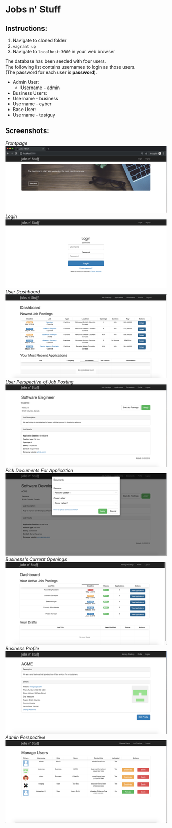 # Jobs n' Stuff

## Instructions:
1. Navigate to cloned folder
2. `vagrant up`
3. Navigate to `localhost:3000` in your web browser

The database has been seeded with four users.<br />
The following list contains usernames to login as those users.<br />
(The password for each user is **password**).
* Admin User:
  * Username - admin
* Business Users:
 * Username - business
 * Username - cyber
* Base User:
 * Username - testguy

## Screenshots:

*Frontpage*\
![](screenshots/welcome.jpg)
\
*Login*\
![](screenshots/login.png)
\
*User Dashboard*\
![](screenshots/userdashboard.png)
\
*User Perspective of Job Posting*\
![](screenshots/jobposting.png)
\
*Pick Documents For Application*\
![](screenshots/pickdocuments.png)
\
*Business's Current Openings*\
![](screenshots/businessmanage.png)
\
*Business Profile*\
![](screenshots/businessprofile.png)
\
*Admin Perspective*\
![](screenshots/admin.png)
